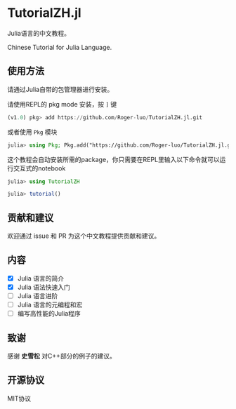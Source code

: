 # TutorialZH.jl

Julia语言的中文教程。

Chinese Tutorial for Julia Language.

## 使用方法

请通过Julia自带的包管理器进行安装。

请使用REPL的 pkg mode 安装，按 `]` 键

```julia
(v1.0) pkg> add https://github.com/Roger-luo/TutorialZH.jl.git
```

或者使用 `Pkg` 模块

```julia
julia> using Pkg; Pkg.add("https://github.com/Roger-luo/TutorialZH.jl.git#master")
```

这个教程会自动安装所需的package，你只需要在REPL里输入以下命令就可以运行交互式的notebook

```julia
julia> using TutorialZH

julia> tutorial()
```

## 贡献和建议

欢迎通过 issue 和 PR 为这个中文教程提供贡献和建议。

## 内容

- [x] Julia 语言的简介
- [x] Julia 语法快速入门
- [ ] Julia 语言进阶
- [ ] Julia 语言的元编程和宏
- [ ] 编写高性能的Julia程序

## 致谢

感谢 **史雪松** 对C++部分的例子的建议。

## 开源协议

MIT协议
